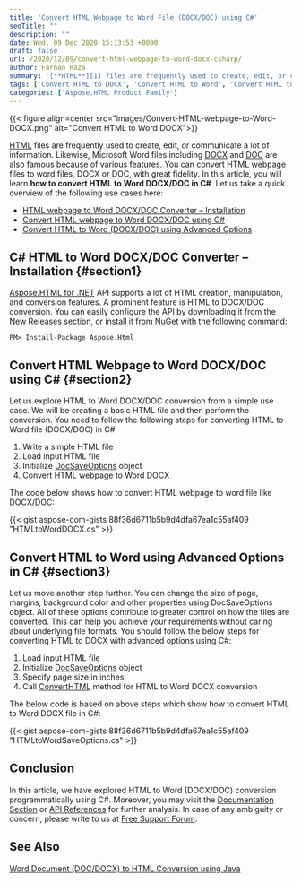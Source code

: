 ```yaml
---
title: 'Convert HTML Webpage to Word File (DOCX/DOC) using C#'
seoTitle: ""
description: ""
date: Wed, 09 Dec 2020 15:13:53 +0000
draft: false
url: /2020/12/09/convert-html-webpage-to-word-docx-csharp/
author: Farhan Raza
summary: '[**HTML**][1] files are frequently used to create, edit, or communicate a lot of information. Likewise, Microsoft Word files including DOCX and DOC are also famous because of different features. You can **convert HTML webpage files to word files, DOCX or DOC,** with great fidelity.'
tags: ['Convert HTML to DOCX', 'Convert HTML to Word', 'Convert HTML to Word in C#', 'Convert Webpage to Word DOCX', 'HTML to Docx', 'HTML to Word']
categories: ['Aspose.HTML Product Family']
---
```




{{< figure align=center src="images/Convert-HTML-webpage-to-Word-DOCX.png" alt="Convert HTML to Word DOCX">}}


[HTML][2] files are frequently used to create, edit, or communicate a lot of information. Likewise, Microsoft Word files including [DOCX][3] and [DOC][4] are also famous because of various features. You can convert HTML webpage files to word files, DOCX or DOC, with great fidelity. In this article, you will learn **how to convert HTML to Word DOCX/DOC in C#**. Let us take a quick overview of the following use cases here:

*   [HTML webpage to Word DOCX/DOC Converter – Installation][5]
*   [Convert HTML webpage to Word DOCX/DOC using C#][6]
*   [Convert HTML to Word (DOCX/DOC) using Advanced Options][7]

## C# HTML to Word DOCX/DOC Converter – Installation {#section1}

[Aspose.HTML for .NET][8] API supports a lot of HTML creation, manipulation, and conversion features. A prominent feature is HTML to DOCX/DOC conversion. You can easily configure the API by downloading it from the [New Releases][9] section, or install it from [NuGet][10] with the following command:

```
PM> Install-Package Aspose.Html
```

## Convert HTML Webpage to Word DOCX/DOC using C# {#section2}

Let us explore HTML to Word DOCX/DOC conversion from a simple use case. We will be creating a basic HTML file and then perform the conversion. You need to follow the following steps for converting HTML to Word file (DOCX/DOC) in C#:

1.  Write a simple HTML file
2.  Load input HTML file
3.  Initialize [DocSaveOptions][11] object
4.  Convert HTML webpage to Word DOCX

The code below shows how to convert HTML webpage to word file like DOCX/DOC:

{{< gist aspose-com-gists 88f36d6711b5b9d4dfa67ea1c55af409 "HTMLtoWordDOCX.cs" >}}

## Convert HTML to Word using Advanced Options in C# {#section3}

Let us move another step further. You can change the size of page, margins, background color and other properties using DocSaveOptions object. All of these options contribute to greater control on how the files are converted. This can help you achieve your requirements without caring about underlying file formats. You should follow the below steps for converting HTML to DOCX with advanced options using C#:

1.  Load input HTML file
2.  Initialize [DocSaveOptions][12] object
3.  Specify page size in inches
4.  Call [ConvertHTML][13] method for HTML to Word DOCX conversion

The below code is based on above steps which show how to convert HTML to Word DOCX file in C#:

{{< gist aspose-com-gists 88f36d6711b5b9d4dfa67ea1c55af409 "HTMLtoWordSaveOptions.cs" >}}

## Conclusion

In this article, we have explored HTML to Word (DOCX/DOC) conversion programmatically using C#. Moreover, you may visit the [Documentation Section][14] or [API References][15] for further analysis. In case of any ambiguity or concern, please write to us at [Free Support Forum][16].

## See Also

[Word Document (DOC/DOCX) to HTML Conversion using Java][17]




[1]: https://docs.fileformat.com/web/html/
[2]: https://docs.fileformat.com/web/html/
[3]: https://docs.fileformat.com/word-processing/docx/
[4]: https://docs.fileformat.com/word-processing/doc/
[5]: #section1
[6]: #section2
[7]: #section3
[8]: https://products.aspose.com/html/net
[9]: https://releases.aspose.com/
[10]: https://www.nuget.org/packages/Aspose.Html
[11]: https://apireference.aspose.com/html/net/aspose.html.saving/docsaveoptions
[12]: https://apireference.aspose.com/html/net/aspose.html.saving/docsaveoptions
[13]: https://apireference.aspose.com/html/net/aspose.html.converters/converter/methods/converthtml/index
[14]: https://docs.aspose.com/html/net/
[15]: https://apireference.aspose.com/net/html
[16]: https://forum.aspose.com/c/html
[17]: https://blog.aspose.com/2020/07/15/word-document-doc-docx-to-html-conversion-using-java/





